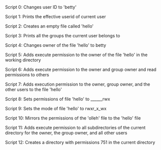 Script 0: Changes user ID to 'betty'

Script 1: Prints the effective userid of current user

Script 2: Creates an empty file called 'hello'

Script 3: Prints all the groups the current user belongs to

Script 4: Changes owner of the file 'hello' to betty

Script 5: Adds execute permission to the owner of the file 'hello' in the working directory

Script 6: Adds execute permission to the owner and group owner and read permissions to others

Script 7: Adds execution permission to the owner, group owner, and the other users to the file 'hello'

Script 8: Sets permissions of file 'hello' to ______rwx

Script 9: Sets the mode of file 'hello' to rwxr_x_wx

Script 10: Mirrors the permissions of the 'olleh' file to the 'hello' file

Script 11: Adds execute permission to all subdirectories of the current directory for the owner, the group owner, and all other users

Script 12: Creates a directory with permissions 751 in the current directory